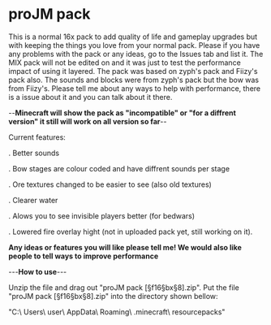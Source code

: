 # proJM pack
This is a normal 16x pack to add quality of life and gameplay upgrades but with keeping the things you love from your normal pack.
Please if you have any problems with the pack or any ideas, go to the Issues tab and list it.
The MIX pack will not be edited on and it was just to test the performance impact of using it layered. 
The pack was based on zyph's pack and Fiizy's pack also. The sounds and blocks were from zyph's pack but the bow was from Fiizy's.
Please tell me about any ways to help with performance, there is a issue about it and you can talk about it there.

--**Minecraft will show the pack as "incompatible" or "for a diffrent version" it still will work on all version so far**--

Current features:

. Better sounds

. Bow stages are colour coded and have diffrent sounds per stage

. Ore textures changed to be easier to see (also old textures)

. Clearer water

. Alows you to see invisible players better (for bedwars)

. Lowered fire overlay hight (not in uploaded pack yet, still working on it).

**Any ideas or features you will like please tell me! We would also like people to tell ways to improve performance**

---**How to use**---

Unzip the file and drag out "proJM pack [§f16§bx§8].zip". Put the file "proJM pack [§f16§bx§8].zip" into the directory shown bellow:

"C:\ Users\ user\ AppData\ Roaming\ .minecraft\ resourcepacks"
